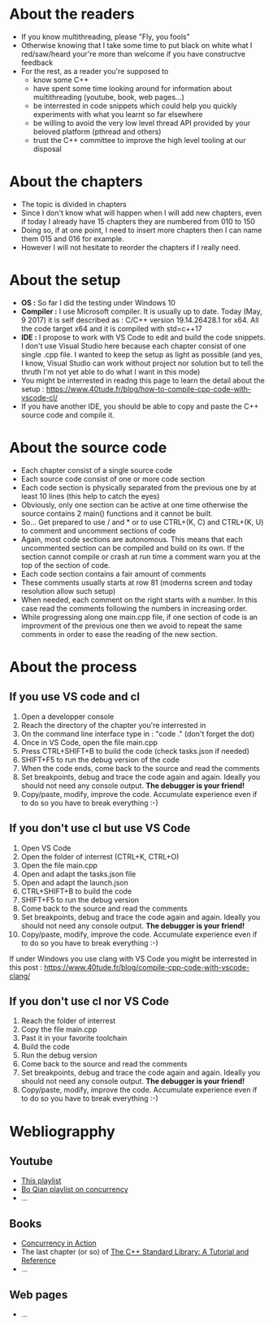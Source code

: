 # About the readers
- If you know multithreading, please "Fly, you fools"
- Otherwise knowing that I take some time to put black on white what I red/saw/heard your're more than welcome if you have constructve feedback
- For the rest, as a reader you're supposed to 
    - know some C++
    - have spent some time looking around for information about multithreading (youtube, book, web pages...)
    - be interrested in code snippets which could help you quickly experiments with what you learnt so far elsewhere
    - be willing to avoid the very low level thread API provided by your beloved platform (pthread and others)
    - trust the C++ committee to improve the high level tooling at our disposal

# About the chapters
- The topic is divided in chapters
- Since I don't know what will happen when I will add new chapters, even if today I already have 15 chapters they are numbered from 010 to 150
- Doing so, if at one point, I need to insert more chapters then I can name them 015 and 016 for example.
- However I will not hesitate to reorder the chapters if I really need.

# About the setup
- **OS :** So far I did the testing under Windows 10
- **Compiler :** I use Microsoft compiler. It is usually up to date. Today (May, 9 2017) it is self described as : C/C++ version 19.14.26428.1 for x64. All the code target x64 and it is compiled with std=c++17
- **IDE :** I propose to work with VS Code to edit and build the code snippets. I don't use Visual Studio here because each chapter consist of one single .cpp file. I wanted to keep the setup as light as possible (and yes, I know, Visual Studio can work without project nor solution but to tell the thruth I'm not yet able to do what I want in this mode)
- You might be interrested in readng this page to learn the detail about the setup : https://www.40tude.fr/blog/how-to-compile-cpp-code-with-vscode-cl/
- If you have another IDE, you should be able to copy and paste the C++ source code and compile it.  

# About the source code
- Each chapter consist of a single source code
- Each source code consist of one or more code section
- Each code section is physically separated from the previous one by at least 10 lines (this help to catch the eyes)
- Obviously, only one section can be active at one time otherwise the source contains 2 main() functions and it cannot be built. 
- So... Get prepared to use / and * or to use CTRL+(K, C) and CTRL+(K, U) to comment and uncomment sections of code
- Again, most code sections are autonomous. This means that each uncommented section can be compiled and build on its own. If the section cannot compile or crash at run time a comment warn you at the top of the section of code.
- Each code section contains a fair amount of comments
- These comments usually starts at row 81 (moderns screen and today resolution allow such setup)
- When needed, each comment on the right starts with a number. In this case read the comments following the numbers in increasing order. 
- While progressing along one main.cpp file, if one section of code is an improvment of the previous one then we avoid to repeat the same comments in order to ease the reading of the new section.

# About the process
## If you use VS code and cl
1. Open a developper console
2. Reach the directory of the chapter you're interrested in
3. On the command line interface type in : "code ." (don't forget the dot)
4. Once in VS Code, open the file main.cpp
5. Press CTRL+SHIFT+B to build the code (check tasks.json if needed)
6. SHIFT+F5 to run the debug version of the code
7. When the code ends, come back to the source and read the comments
8. Set breakpoints, debug and trace the code again and again. Ideally you should not need any console output. **The debugger is your friend!**
8. Copy/paste, modify, improve the code. Accumulate experience even if to do so you have to break everything :-)  

## If you don't use cl but use VS Code
1. Open VS Code
2. Open the folder of interrest (CTRL+K, CTRL+O)
4. Open the file main.cpp
3. Open and adapt the tasks.json file
4. Open and adapt the launch.json
5. CTRL+SHIFT+B to build the code
6. SHIFT+F5 to run the debug version
7. Come back to the source and read the comments
8. Set breakpoints, debug and trace the code again and again. Ideally you should not need any console output. **The debugger is your friend!**
8. Copy/paste, modify, improve the code. Accumulate experience even if to do so you have to break everything :-)  

If under Windows you use clang with VS Code you might be interrested in this post : https://www.40tude.fr/blog/compile-cpp-code-with-vscode-clang/

## If you don't use cl nor VS Code
1. Reach the folder of interrest 
2. Copy the file main.cpp
3. Past it in your favorite toolchain
4. Build the code
5. Run the debug version
6. Come back to the source and read the comments
7. Set breakpoints, debug and trace the code again and again. Ideally you should not need any console output. **The debugger is your friend!**
8. Copy/paste, modify, improve the code. Accumulate experience even if to do so you have to break everything :-)  




# Webliograpphy
## Youtube
- [This playlist](https://www.youtube.com/watch?v=eeSC43KQdVI&list=PL_dsdStdDXbrzGQUMh2sy6T8GcCCst3Nm)
- [Bo Qian playlist on concurrency](https://www.youtube.com/watch?v=LL8wkskDlbs&list=PL5jc9xFGsL8E12so1wlMS0r0hTQoJL74M)
- ...

## Books
- [Concurrency in Action](https://www.amazon.fr/gp/product/1617294691/ref=s9u_newr_gw_i4?ie=UTF8&pd_rd_i=1617294691&pd_rd_r=e2edadf8-5395-11e8-ad28-014ae5dc2f42&pd_rd_w=IDehF&pd_rd_wg=vzsJP&pf_rd_m=A1X6FK5RDHNB96&pf_rd_s=&pf_rd_r=Y9F3KRN8RP51AKXYGBAY&pf_rd_t=36701&pf_rd_p=b2aa2a3e-4691-4349-8b50-65f9675cdf61&pf_rd_i=desktop)
- The last chapter (or so) of [The C++ Standard Library: A Tutorial and Reference](https://www.amazon.fr/Standard-Library-Tutorial-Reference/dp/0321623215/ref=pd_sbs_14_7?_encoding=UTF8&psc=1&refRID=0091QTZDXYP9QYR5G3XJ)
- ...

## Web pages
- ...
